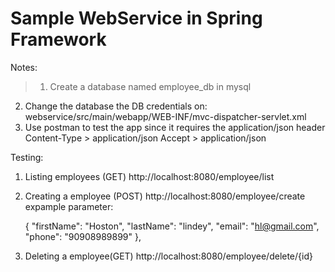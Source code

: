 Sample WebService in Spring Framework
==========
Notes:
>1. Create a database named employee_db in mysql
2. Change the database the DB credentials on:
   webservice/src/main/webapp/WEB-INF/mvc-dispatcher-servlet.xml
3. Use postman to test the app since it requires the application/json header
    Content-Type > application/json
    Accept       > application/json


Testing:
1. Listing employees (GET)
    http://localhost:8080/employee/list
2. Creating a employee (POST)
    http://localhost:8080/employee/create
    expample parameter: 

    {
    "firstName": "Hoston",
    "lastName": "lindey",
    "email": "hl@gmail.com",
    "phone": "90908989899"
    },
    
3. Deleting a employee(GET)
   http://localhost:8080/employee/delete/{id}
